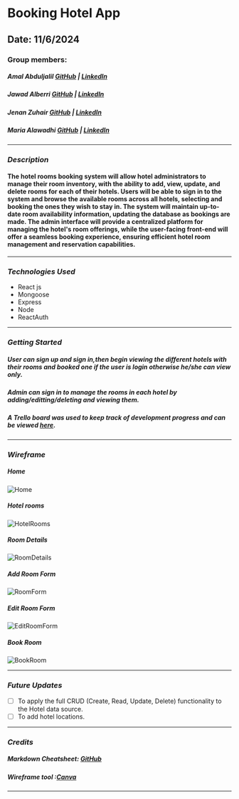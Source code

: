   # Booking Hotel App

## Date: 11/6/2024

### Group members:

##### Amal Abduljalil  [GitHub](https://github.com/Amal229) | [LinkedIn](https://www.linkedin.com/in/amalabduljalil/)

##### Jawad Alberri  [GitHub](https://github.com/jawadbri) | [LinkedIn](https://www.linkedin.com/in/jawadalberri/)


##### Jenan Zuhair [GitHub](https://github.com/jenanZ56) | [LinkedIn](https://www.linkedin.com/in/jenan-zuhair/)


##### Maria Alawadhi [GitHub](https://github.com/maria0alawadhi) | [LinkedIn](https://www.linkedin.com/in/marya-alawadhi/)


***

### ***Description***
#### The hotel rooms booking system will allow hotel administrators to manage their room inventory, with the ability to add, view, update, and delete rooms for each of their hotels. Users will be able to sign in to the system and browse the available rooms across all hotels, selecting and booking the ones they wish to stay in. The system will maintain up-to-date room availability information, updating the database as bookings are made. The admin interface will provide a centralized platform for managing the hotel's room offerings, while the user-facing front-end will offer a seamless booking experience, ensuring efficient hotel room management and reservation capabilities.
***

### ***Technologies Used***
* React js
* Mongoose
* Express
* Node
* ReactAuth
***

### ***Getting Started***

##### User can  sign up and sign in,then begin viewing the different hotels with their rooms and booked one if the user is login otherwise he/she can view only.

##### Admin can sign in to manage the rooms in each hotel by adding/editting/deleting and viewing them.
##### A Trello board was used to keep track of development progress and can be viewed [here](https://trello.com/b/EUQNvHfp/hotel-project).
***

### ***Wireframe***


##### Home
![Home](https://github.com/maria0alawadhi/Hotel-Project/assets/129513991/c8645078-761a-4545-9c29-8374e51a5986)


##### Hotel rooms
![HotelRooms](https://github.com/maria0alawadhi/Hotel-Project/assets/129513991/86b2b5c6-c636-48f5-a91c-ecb03f69eb65)

##### Room Details
![RoomDetails](https://github.com/maria0alawadhi/Hotel-Project/assets/129513991/46f16237-6ad3-4dc3-b9fc-d52e5d7e9c9e)

##### Add Room Form
![RoomForm](https://github.com/maria0alawadhi/Hotel-Project/assets/129513991/82cf5f92-9cf3-4319-ba44-dc34994e0d11)

##### Edit Room Form
![EditRoomForm](https://github.com/maria0alawadhi/Hotel-Project/assets/129513991/d1dd2762-68a5-4c92-93fe-ed256b1c0925)


##### Book Room
![BookRoom](https://github.com/maria0alawadhi/Hotel-Project/assets/129513991/617b496b-5de6-4e7f-b21a-c505a87f9f73)


***

### ***Future Updates***

- [ ] To apply the full CRUD (Create, Read, Update, Delete) functionality to the Hotel data source.
- [ ] To add hotel locations.
***

### ***Credits***

##### Markdown Cheatsheet: [GitHub](https://guides.github.com/pdfs/markdown-cheatsheet-online.pdf)
##### Wireframe tool :[Canva](https://www.canva.com/design/DAGHv_MDYms/fFag0wkMM5e852P4dCjePg/edit?utm_content=DAGHv_MDYms&utm_campaign=designshare&utm_medium=link2&utm_source=sharebutton)
***
